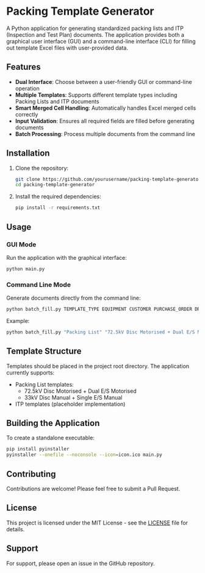 # Packing Template Generator

A Python application for generating standardized packing lists and ITP (Inspection and Test Plan) documents. The application provides both a graphical user interface (GUI) and a command-line interface (CLI) for filling out template Excel files with user-provided data.

## Features

- **Dual Interface**: Choose between a user-friendly GUI or command-line operation
- **Multiple Templates**: Supports different template types including Packing Lists and ITP documents
- **Smart Merged Cell Handling**: Automatically handles Excel merged cells correctly
- **Input Validation**: Ensures all required fields are filled before generating documents
- **Batch Processing**: Process multiple documents from the command line

## Installation

1. Clone the repository:
   ```bash
   git clone https://github.com/yourusername/packing-template-generator.git
   cd packing-template-generator
   ```

2. Install the required dependencies:
   ```bash
   pip install -r requirements.txt
   ```

## Usage

### GUI Mode

Run the application with the graphical interface:

```bash
python main.py
```

### Command Line Mode

Generate documents directly from the command line:

```bash
python batch_fill.py TEMPLATE_TYPE EQUIPMENT CUSTOMER PURCHASE_ORDER DRAWING_NO SERIAL_NO [--date DATE] [--output OUTPUT_FILE]
```

Example:
```bash
python batch_fill.py "Packing List" "72.5kV Disc Motorised + Dual E/S Motorised" "ACME Corp" "PO12345" "DRW-001" "SN-2023-001" --date "21/07/2023" --output "output.xlsx"
```

## Template Structure

Templates should be placed in the project root directory. The application currently supports:

- Packing List templates:
  - 72.5kV Disc Motorised + Dual E/S Motorised
  - 33kV Disc Manual + Single E/S Manual
- ITP templates (placeholder implementation)

## Building the Application

To create a standalone executable:

```bash
pip install pyinstaller
pyinstaller --onefile --noconsole --icon=icon.ico main.py
```

## Contributing

Contributions are welcome! Please feel free to submit a Pull Request.

## License

This project is licensed under the MIT License - see the [LICENSE](LICENSE) file for details.

## Support

For support, please open an issue in the GitHub repository.
